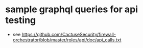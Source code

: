 # sample graphql queries for api testing

- see <https://github.com/CactuseSecurity/firewall-orchestrator/blob/master/roles/api/doc/api_calls.txt>
